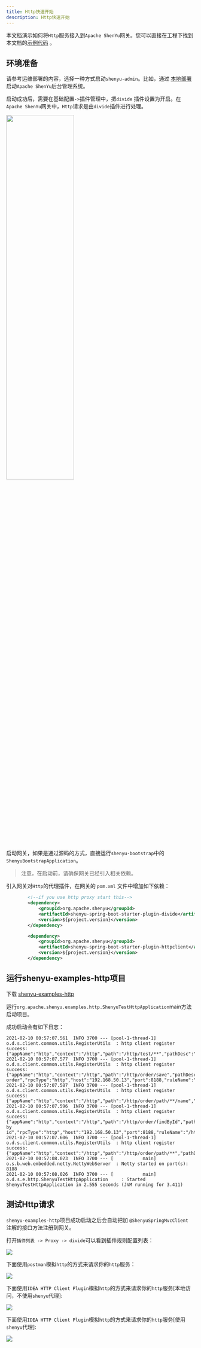 ```yaml
---
title: Http快速开始
description: Http快速开始
---
```


本文档演示如何将`Http`服务接入到`Apache ShenYu`网关。您可以直接在工程下找到本文档的[示例代码](https://github.com/apache/incubator-shenyu/tree/v2.4.0/shenyu-examples/shenyu-examples-http) 。

## 环境准备

请参考运维部署的内容，选择一种方式启动`shenyu-admin`。比如，通过 [本地部署](../deployment/deployment-local) 启动`Apache ShenYu`后台管理系统。

启动成功后，需要在基础配置`->`插件管理中，把`divide` 插件设置为开启。在`Apache ShenYu`网关中，`Http`请求是由`divide`插件进行处理。


<img src="/img/shenyu/quick-start/http/http-plugin-enable.png" width="60%" height="50%" />


启动网关，如果是通过源码的方式，直接运行`shenyu-bootstrap`中的`ShenyuBootstrapApplication`。

> 注意，在启动前，请确保网关已经引入相关依赖。

引入网关对`Http`的代理插件，在网关的 `pom.xml` 文件中增加如下依赖：

```xml
        <!--if you use http proxy start this-->
        <dependency>
            <groupId>org.apache.shenyu</groupId>
            <artifactId>shenyu-spring-boot-starter-plugin-divide</artifactId>
            <version>${project.version}</version>
        </dependency>

        <dependency>
            <groupId>org.apache.shenyu</groupId>
            <artifactId>shenyu-spring-boot-starter-plugin-httpclient</artifactId>
            <version>${project.version}</version>
        </dependency>
```


## 运行shenyu-examples-http项目

下载 [shenyu-examples-http](https://github.com/apache/incubator-shenyu/tree/v2.4.0/shenyu-examples/shenyu-examples-http)

运行`org.apache.shenyu.examples.http.ShenyuTestHttpApplication`main方法启动项目。

成功启动会有如下日志：

```shell
2021-02-10 00:57:07.561  INFO 3700 --- [pool-1-thread-1] o.d.s.client.common.utils.RegisterUtils  : http client register success: {"appName":"http","context":"/http","path":"/http/test/**","pathDesc":"","rpcType":"http","host":"192.168.50.13","port":8188,"ruleName":"/http/test/**","enabled":true,"registerMetaData":false} 
2021-02-10 00:57:07.577  INFO 3700 --- [pool-1-thread-1] o.d.s.client.common.utils.RegisterUtils  : http client register success: {"appName":"http","context":"/http","path":"/http/order/save","pathDesc":"Save order","rpcType":"http","host":"192.168.50.13","port":8188,"ruleName":"/http/order/save","enabled":true,"registerMetaData":false} 
2021-02-10 00:57:07.587  INFO 3700 --- [pool-1-thread-1] o.d.s.client.common.utils.RegisterUtils  : http client register success: {"appName":"http","context":"/http","path":"/http/order/path/**/name","pathDesc":"","rpcType":"http","host":"192.168.50.13","port":8188,"ruleName":"/http/order/path/**/name","enabled":true,"registerMetaData":false} 
2021-02-10 00:57:07.596  INFO 3700 --- [pool-1-thread-1] o.d.s.client.common.utils.RegisterUtils  : http client register success: {"appName":"http","context":"/http","path":"/http/order/findById","pathDesc":"Find by id","rpcType":"http","host":"192.168.50.13","port":8188,"ruleName":"/http/order/findById","enabled":true,"registerMetaData":false} 
2021-02-10 00:57:07.606  INFO 3700 --- [pool-1-thread-1] o.d.s.client.common.utils.RegisterUtils  : http client register success: {"appName":"http","context":"/http","path":"/http/order/path/**","pathDesc":"","rpcType":"http","host":"192.168.50.13","port":8188,"ruleName":"/http/order/path/**","enabled":true,"registerMetaData":false} 
2021-02-10 00:57:08.023  INFO 3700 --- [           main] o.s.b.web.embedded.netty.NettyWebServer  : Netty started on port(s): 8188
2021-02-10 00:57:08.026  INFO 3700 --- [           main] o.d.s.e.http.ShenyuTestHttpApplication     : Started ShenyuTestHttpApplication in 2.555 seconds (JVM running for 3.411) 
```



## 测试Http请求

`shenyu-examples-http`项目成功启动之后会自动把加 `@ShenyuSpringMvcClient` 注解的接口方法注册到网关。

打开`插件列表 -> Proxy -> divide`可以看到插件规则配置列表：


![](/img/shenyu/quick-start/http/rule-list.png)

下面使用`postman`模拟`http`的方式来请求你的`http`服务：

![](/img/shenyu/quick-start/http/postman-test.png)

下面使用`IDEA HTTP Client Plugin`模拟`http`的方式来请求你的`http`服务[本地访问，不使用`shenyu`代理]:

![](/img/shenyu/quick-start/http/idea-http-test-local.png)

下面使用`IDEA HTTP Client Plugin`模拟`http`的方式来请求你的`http`服务[使用`shenyu`代理]:

![](/img/shenyu/quick-start/http/idea-http-test-proxy.png)
